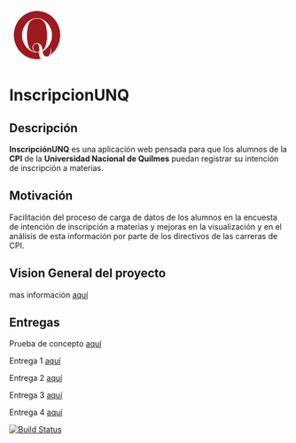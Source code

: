 
<p>
 <img src="unqui.png" width="100" height="100" />
</p>

# InscripcionUNQ

## Descripción

**InscripciónUNQ** es una aplicación web pensada para que los alumnos de la **CPI** de la **Universidad Nacional de Quilmes** puedan registrar su intención de inscripción a materias.

## Motivación

Facilitación del proceso de carga de datos de los alumnos en la encuesta de intención de inscripción a materias y mejoras en la visualización y en el análisis de esta información por parte de los directivos de las carreras de CPI.

## Vision General del proyecto
mas información [aquí](https://github.com/DiazMaxiM/InscripcionUNQ/wiki/Visi%C3%B3n)

## Entregas
Prueba de concepto [aquí](https://github.com/DiazMaxiM/InscripcionUNQ/wiki/03---Prueba-de-concepto)

Entrega 1 [aquí](https://github.com/DiazMaxiM/InscripcionUNQ/wiki/04---Entrega-1)

Entrega 2 [aquí](https://github.com/DiazMaxiM/InscripcionUNQ/wiki/05-Entrega-2)

Entrega 3 [aquí](https://github.com/DiazMaxiM/InscripcionUNQ/wiki/06-Entrega-3)

Entrega 4 [aquí](https://github.com/DiazMaxiM/InscripcionUNQ/wiki/07-Entrega-4)


[![Build Status](https://travis-ci.org/DiazMaxiM/InscripcionUNQ.svg?branch=master)](https://travis-ci.org/DiazMaxiM/InscripcionUNQ)

